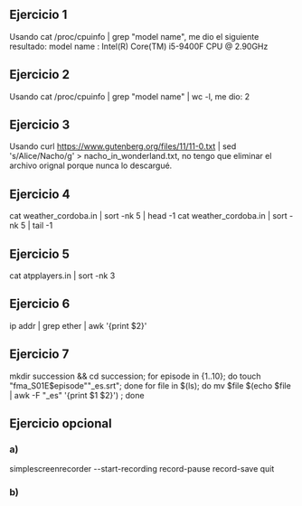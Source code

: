 ## Ejercicio 1
Usando cat /proc/cpuinfo | grep "model name", me dio el siguiente resultado: model name	: Intel(R) Core(TM) i5-9400F CPU @ 2.90GHz

## Ejercicio 2
Usando cat /proc/cpuinfo | grep "model name" | wc -l, me dio: 2

## Ejercicio 3
Usando curl https://www.gutenberg.org/files/11/11-0.txt | sed 's/Alice/Nacho/g' > nacho_in_wonderland.txt, no tengo que eliminar el archivo orignal porque nunca lo descargué.

## Ejercicio 4
cat weather_cordoba.in | sort -nk 5 | head -1 
cat weather_cordoba.in | sort -nk 5 | tail -1 

## Ejercicio 5
cat atpplayers.in | sort -nk 3 

## Ejercicio 6
ip addr | grep ether | awk '{print $2}'

## Ejercicio 7
mkdir succession && cd succession; for episode in {1..10}; do touch "fma_S01E$episode""_es.srt"; done
for file in $(ls); do mv $file $(echo $file | awk -F "_es" '{print $1 $2}') ; done

## Ejercicio opcional
### a)
simplescreenrecorder --start-recording
record-pause
record-save
quit
### b)
